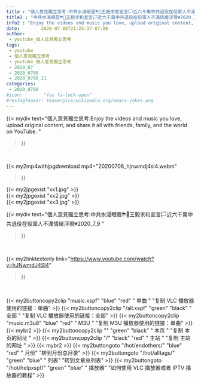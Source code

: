 ```yaml
---
title : "個人意見獨立思考:中共水浸眼眉⛈🌊王毅求和宣言🏳近六千萬中共退役在役軍人不滿情緒浮現💔2020_7_9 "
title2 : "中共水浸眼眉⛈🌊王毅求和宣言🏳近六千萬中共退役在役軍人不滿情緒浮現💔2020_7_9 "
info2 : "Enjoy the videos and music you love, upload original content, and share it all with friends, family, and the world on YouTube. "
date:        2020-07-08T21:25:37-07:00
author:
 - youtube_個人意見獨立思考
tags:
 - youtube
 - 個人意見獨立思考
 - youtube_個人意見獨立思考
 - 2020_07
 - 2020_0708
 - 2020_0708_21
categories:
 - 2020_0708
#icon:        "fas fa-lock-open"
#resImgTeaser: teaserpics/wikipedia.org/emacs-jokes.png
---
```


{{< mydiv text="個人意見獨立思考:Enjoy the videos and music you love, upload original content, and share it all with friends, family, and the world on YouTube. "
>}}
<br>


{{< my2mp4withjpgdownload mp4="20200708_hjnwmdj4sl4.webm"
>}}

{{< my2jpgexist "xx1.jpg" >}}<br>
{{< my2jpgexist "xx2.jpg" >}}<br>
{{< my2jpgexist "xx3.jpg" >}}<br>



{{< mydiv text="個人意見獨立思考:中共水浸眼眉⛈🌊王毅求和宣言🏳近六千萬中共退役在役軍人不滿情緒浮現💔2020_7_9 "
>}}
<br>

{{< my2linktextonly link="https://www.youtube.com/watch?v=hJNwmdJ4Sl4"
>}}


<br>

{{< my2buttoncopy2clip "music.xspf"        "blue"   "red"    " 单曲 "  "复制 VLC 播放器使用的链接：单曲" >}} {{< my2buttoncopy2clip "/all.xspf"         "green"  "black"  " 全部 "  "复制 VLC 播放器使用的链接：全部" >}} {{< my2buttoncopy2clip "music.m3u8"        "blue"   "red"    " M3U  "    "复制 M3U 播放器使用的链接：单曲" >}} {{< mybr2 >}} {{< my2buttoncopy2clip ""                  "green"  "black"  " 本页 "    "复制 本页的网址 " >}} {{< my2buttoncopy2clip "/"                 "black"  "red"    " 主站 "    "复制 主站的网址 " >}} {{< mybr2 >}} {{< my2buttongoto      "/hot/endothers/"   "blue"   "red"    " 月份"   "转到月份总目录" >}} {{< my2buttongoto      "/hot/alltags/"     "green"  "blue"   " 列表"   "转到文章总列表" >}} {{< my2buttongoto      "/hot/helpxspf/"    "green"  "blue"   " 播放器" "如何使用 VLC 播放器或者 IPTV 播放器的教程" >}} 
